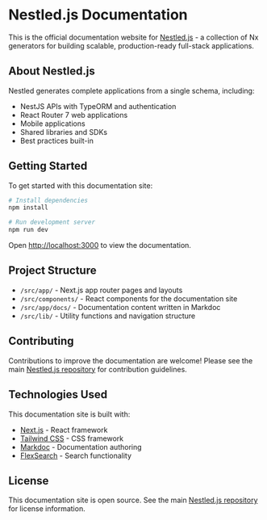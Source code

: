 # Nestled.js Documentation

This is the official documentation website for [Nestled.js](https://github.com/nestledjs/nestled) - a collection of Nx generators for building scalable, production-ready full-stack applications.

## About Nestled.js

Nestled generates complete applications from a single schema, including:

- NestJS APIs with TypeORM and authentication
- React Router 7 web applications
- Mobile applications
- Shared libraries and SDKs
- Best practices built-in

## Getting Started

To get started with this documentation site:

```bash
# Install dependencies
npm install

# Run development server
npm run dev
```

Open [http://localhost:3000](http://localhost:3000) to view the documentation.

## Project Structure

- `/src/app/` - Next.js app router pages and layouts
- `/src/components/` - React components for the documentation site
- `/src/app/docs/` - Documentation content written in Markdoc
- `/src/lib/` - Utility functions and navigation structure

## Contributing

Contributions to improve the documentation are welcome! Please see the main [Nestled.js repository](https://github.com/nestledjs/nestled) for contribution guidelines.

## Technologies Used

This documentation site is built with:

- [Next.js](https://nextjs.org) - React framework
- [Tailwind CSS](https://tailwindcss.com) - CSS framework
- [Markdoc](https://markdoc.io) - Documentation authoring
- [FlexSearch](https://github.com/nextapps-de/flexsearch) - Search functionality

## License

This documentation site is open source. See the main [Nestled.js repository](https://github.com/nestledjs/nestled) for license information.
